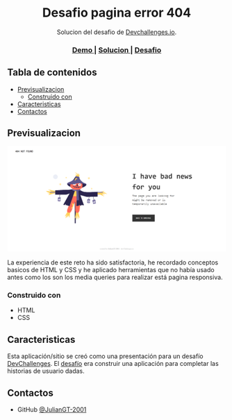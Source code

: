 <!-- Please update value in the {}  -->

<h1 align="center">Desafio pagina error 404</h1>

<div align="center">
   Solucion del desafio de  <a href="http://devchallenges.io" target="_blank">Devchallenges.io</a>.
</div>

<div align="center">
  <h3>
    <a href="https://juliangt-2001.github.io/404-page-challenge/">
      Demo
    </a>
    <span> | </span>
    <a href="https://juliangt-2001.github.io/404-page-challenge/">
      Solucion
    </a>
    <span> | </span>
    <a href="https://devchallenges.io/challenges/wBunSb7FPrIepJZAg0sY">
      Desafio
    </a>
  </h3>
</div>

<!-- TABLE OF CONTENTS -->

## Tabla de contenidos

- [Previsualizacion](#Previsualizacion)
  - [Construido con](#Construido-con)
- [Caracteristicas](#Caracteristicas)
- [Contactos](#contactos)

<!-- OVERVIEW -->

## Previsualizacion

![screenshot](https://raw.githubusercontent.com/JulianGT-2001/404-page-challenge/main/Img/404-page.png)

La experiencia de este reto ha sido satisfactoria, he recordado conceptos basicos de HTML y CSS y he aplicado herramientas que no había usado antes como los son los media queries para realizar está pagina responsiva.

### Construido con

- HTML
- CSS

## Caracteristicas

<!-- List the features of your application or follow the template. Don't share the figma file here :) -->

Esta aplicación/sitio se creó como una presentación para un desafío [DevChallenges](https://devchallenges.io). El [desafío](https://devchallenges.io/challenges/wBunSb7FPrIepJZAg0sY) era construir una aplicación para completar las historias de usuario dadas.

## Contactos

- GitHub [@JulianGT-2001](https://github.com/JulianGT-2001)
